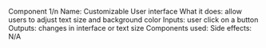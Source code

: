 Component 1/n
Name: Customizable User interface
What it does: allow users to adjust text size and background color
Inputs: user click on a button
Outputs: changes in interface or text size
Components used: 
Side effects: N/A

